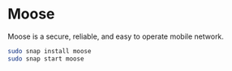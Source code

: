 # Moose

Moose is a secure, reliable, and easy to operate mobile network.

```bash
sudo snap install moose
sudo snap start moose
```
